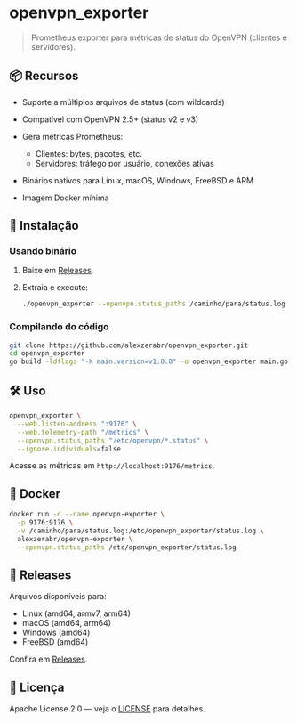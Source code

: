 # openvpn\_exporter

> Prometheus exporter para métricas de status do OpenVPN (clientes e servidores).

## 📦 Recursos

* Suporte a múltiplos arquivos de status (com wildcards)
* Compatível com OpenVPN 2.5+ (status v2 e v3)
* Gera métricas Prometheus:

  * Clientes: bytes, pacotes, etc.
  * Servidores: tráfego por usuário, conexões ativas
* Binários nativos para Linux, macOS, Windows, FreeBSD e ARM
* Imagem Docker mínima

## 🚀 Instalação

### Usando binário

1. Baixe em [Releases](https://github.com/alexzerabr/openvpn_exporter/releases).
2. Extraia e execute:

   ```bash
   ./openvpn_exporter --openvpn.status_paths /caminho/para/status.log
   ```

### Compilando do código

```bash
git clone https://github.com/alexzerabr/openvpn_exporter.git
cd openvpn_exporter
go build -ldflags "-X main.version=v1.0.0" -o openvpn_exporter main.go
```

## 🛠️ Uso

```bash
openvpn_exporter \
  --web.listen-address ":9176" \
  --web.telemetry-path "/metrics" \
  --openvpn.status_paths "/etc/openvpn/*.status" \
  --ignore.individuals=false
```

Acesse as métricas em `http://localhost:9176/metrics`.

## 🐳 Docker

```bash
docker run -d --name openvpn-exporter \
  -p 9176:9176 \
  -v /caminho/para/status.log:/etc/openvpn_exporter/status.log \
  alexzerabr/openvpn-exporter \
  --openvpn.status_paths /etc/openvpn_exporter/status.log
```

## 🎉 Releases

Arquivos disponíveis para:

* Linux (amd64, armv7, arm64)
* macOS (amd64, arm64)
* Windows (amd64)
* FreeBSD (amd64)

Confira em [Releases](https://github.com/alexzerabr/openvpn_exporter/releases).

## 📄 Licença

Apache License 2.0 — veja o [LICENSE](LICENSE) para detalhes.

